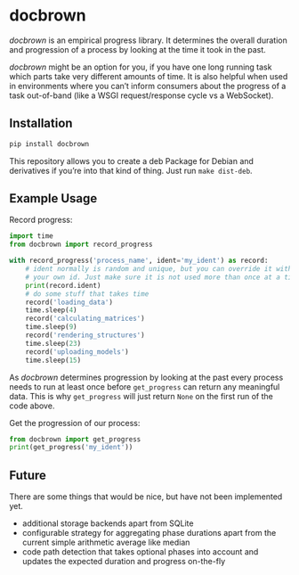# docbrown

*docbrown* is an empirical progress library. It determines the overall
duration and progression of a process by looking at the time it took in the past.

*docbrown* might be an option for you, if you have one long running task
which parts take very different amounts of time. It is also helpful when used
in environments where you can’t inform consumers about the progress of a task
out-of-band (like a WSGI request/response cycle vs a WebSocket).

## Installation

```bash
pip install docbrown
```

This repository allows you to create a deb Package for Debian and derivatives
if you’re into that kind of thing. Just run `make dist-deb`.

## Example Usage

Record progress:
```python
import time
from docbrown import record_progress

with record_progress('process_name', ident='my_ident') as record:
    # ident normally is random and unique, but you can override it with
    # your own id. Just make sure it is not used more than once at a time.
    print(record.ident)
    # do some stuff that takes time
    record('loading_data')
    time.sleep(4)
    record('calculating_matrices')
    time.sleep(9)
    record('rendering_structures')
    time.sleep(23)
    record('uploading_models')
    time.sleep(15)
```

As *docbrown* determines progression by looking at the past every process needs
to run at least once before `get_progress` can return any meaningful data. This
is why `get_progress` will just return `None` on the first run of the code above.

Get the progression of our process:
```python
from docbrown import get_progress
print(get_progress('my_ident'))
```

## Future

There are some things that would be nice, but have not been implemented yet.

* additional storage backends apart from SQLite
* configurable strategy for aggregating phase durations apart from
  the current simple arithmetic average like median
* code path detection that takes optional phases into account and
  updates the expected duration and progress on-the-fly
